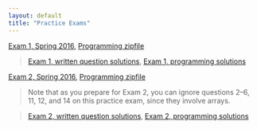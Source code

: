 ```yaml
---
layout: default
title: "Practice Exams"
---
```


[Exam 1, Spring 2016](cs101-spring2016-exam01.pdf), [Programming zipfile](CS101_Exam1.zip)

> [Exam 1, written question solutions](cs101-spring2016-exam01-solution.pdf), [Exam 1, programming solutions](CS101_Exam1_Solution.zip)

[Exam 2, Spring 2016](cs101-spring2016-exam02.pdf), [Programming zipfile](CS101_Exam2.zip)

> Note that as you prepare for Exam 2, you can ignore questions 2&ndash;6, 11, 12, and 14 on this practice exam, since they involve arrays.

> [Exam 2, written question solutions](cs101-spring2016-exam02-solution.pdf), [Exam 2, programming solutions](CS101_Exam2_Solution.zip)

<!--
[Exam 3, Spring 2016](cs101-spring2016-exam03.pdf), [Programming zipfile](CS101_Exam3.zip)

> As you prepare for Exam 3, you can ignore questions 11, 12, and 15, since they involve passing arrays to functions.  Also, you can go back to questions 6, 11, 12, and 14 on the previous practice exam (Exam 2 from Spring 2016).

> [Exam 3, written question solutions](cs101-spring2016-exam03-solution.pdf), [Exam 3, programming solutions](CS101_Exam3_Solution.zip)

[Exam 4, Spring 2016](cs101-spring2016-exam04.pdf), [Programming zipfile](CS101_Exam4.zip)

> [Exam 4, written question solutions](cs101-spring2016-exam04-solution.pdf), [Exam 4, programming solutions](CS101_Exam4_Solution.zip)

-->